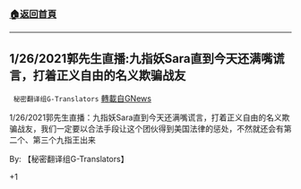 ###  [:house:返回首頁](https://github.com/ourhimalayas/txt)
---

## 1/26/2021郭先生直播:九指妖Sara直到今天还满嘴谎言，打着正义自由的名义欺骗战友
` 秘密翻译组G-Translators` [轉載自GNews](https://gnews.org/zh-hans/880001/)

1/26/2021郭先生直播：九指妖Sara直到今天还满嘴谎言，打着正义自由的名义欺骗战友，我们一定要以合法手段让这个团伙得到美国法律的惩处，不然就还会有第二个、第三个九指王出来

By: 【秘密翻译组G-Translators】

+1
